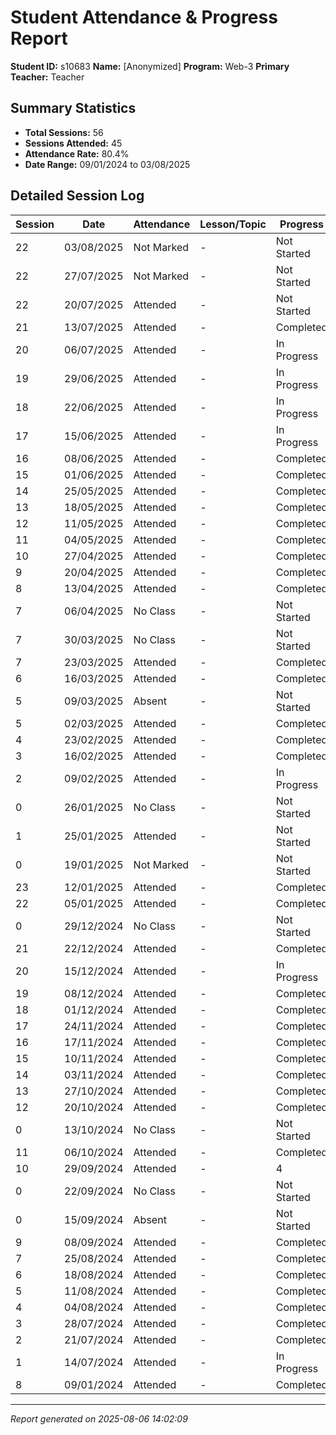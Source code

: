 # Student Attendance & Progress Report

**Student ID:** s10683
**Name:** [Anonymized]
**Program:** Web-3
**Primary Teacher:** Teacher

## Summary Statistics
- **Total Sessions:** 56
- **Sessions Attended:** 45
- **Attendance Rate:** 80.4%
- **Date Range:** 09/01/2024 to 03/08/2025

## Detailed Session Log

| Session | Date | Attendance | Lesson/Topic | Progress |
|---------|------|------------|--------------|----------|
| 22 | 03/08/2025 | Not Marked | - | Not Started |
| 22 | 27/07/2025 | Not Marked | - | Not Started |
| 22 | 20/07/2025 | Attended | - | Not Started |
| 21 | 13/07/2025 | Attended | - | Completed |
| 20 | 06/07/2025 | Attended | - | In Progress |
| 19 | 29/06/2025 | Attended | - | In Progress |
| 18 | 22/06/2025 | Attended | - | In Progress |
| 17 | 15/06/2025 | Attended | - | In Progress |
| 16 | 08/06/2025 | Attended | - | Completed |
| 15 | 01/06/2025 | Attended | - | Completed |
| 14 | 25/05/2025 | Attended | - | Completed |
| 13 | 18/05/2025 | Attended | - | Completed |
| 12 | 11/05/2025 | Attended | - | Completed |
| 11 | 04/05/2025 | Attended | - | Completed |
| 10 | 27/04/2025 | Attended | - | Completed |
| 9 | 20/04/2025 | Attended | - | Completed |
| 8 | 13/04/2025 | Attended | - | Completed |
| 7 | 06/04/2025 | No Class | - | Not Started |
| 7 | 30/03/2025 | No Class | - | Not Started |
| 7 | 23/03/2025 | Attended | - | Completed |
| 6 | 16/03/2025 | Attended | - | Completed |
| 5 | 09/03/2025 | Absent | - | Not Started |
| 5 | 02/03/2025 | Attended | - | Completed |
| 4 | 23/02/2025 | Attended | - | Completed |
| 3 | 16/02/2025 | Attended | - | Completed |
| 2 | 09/02/2025 | Attended | - | In Progress |
| 0 | 26/01/2025 | No Class | - | Not Started |
| 1 | 25/01/2025 | Attended | - | Not Started |
| 0 | 19/01/2025 | Not Marked | - | Not Started |
| 23 | 12/01/2025 | Attended | - | Completed |
| 22 | 05/01/2025 | Attended | - | Completed |
| 0 | 29/12/2024 | No Class | - | Not Started |
| 21 | 22/12/2024 | Attended | - | Completed |
| 20 | 15/12/2024 | Attended | - | In Progress |
| 19 | 08/12/2024 | Attended | - | Completed |
| 18 | 01/12/2024 | Attended | - | Completed |
| 17 | 24/11/2024 | Attended | - | Completed |
| 16 | 17/11/2024 | Attended | - | Completed |
| 15 | 10/11/2024 | Attended | - | Completed |
| 14 | 03/11/2024 | Attended | - | Completed |
| 13 | 27/10/2024 | Attended | - | Completed |
| 12 | 20/10/2024 | Attended | - | Completed |
| 0 | 13/10/2024 | No Class | - | Not Started |
| 11 | 06/10/2024 | Attended | - | Completed |
| 10 | 29/09/2024 | Attended | - | 4 |
| 0 | 22/09/2024 | No Class | - | Not Started |
| 0 | 15/09/2024 | Absent | - | Not Started |
| 9 | 08/09/2024 | Attended | - | Completed |
| 7 | 25/08/2024 | Attended | - | Completed |
| 6 | 18/08/2024 | Attended | - | Completed |
| 5 | 11/08/2024 | Attended | - | Completed |
| 4 | 04/08/2024 | Attended | - | Completed |
| 3 | 28/07/2024 | Attended | - | Completed |
| 2 | 21/07/2024 | Attended | - | Completed |
| 1 | 14/07/2024 | Attended | - | In Progress |
| 8 | 09/01/2024 | Attended | - | Completed |

---
*Report generated on 2025-08-06 14:02:09*